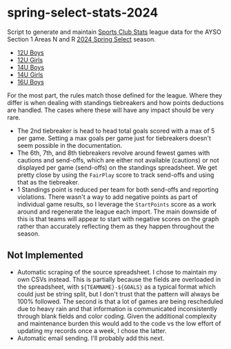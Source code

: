# spring-select-stats-2024

Script to generate and maintain [Sports Club Stats](http://www.sportsclubstats.com) league data for the AYSO Section 1 Areas N and R [2024 Spring Select](https://ayso.bluesombrero.com/Default.aspx?tabid=948335) season.

- [12U Boys](http://www.sportsclubstats.com/You/Area1NR12ub.html)
- [12U Girls](http://www.sportsclubstats.com/You/Area1NR12ug.html)
- [14U Boys](http://www.sportsclubstats.com/You/Area1NR14ub.html)
- [14U Girls](http://www.sportsclubstats.com/You/Area1NR14ug.html)
- [16U Boys](http://www.sportsclubstats.com/You/Area1NR16ub.html)

For the most part, the rules match those defined for the league. Where they differ is when dealing with standings tiebreakers and how points deductions are handled. The cases where these will have any impact should be very rare.

- The 2nd tiebreaker is head to head total goals scored with a max of 5 per game. Setting a max goals per game just for tiebreakers doesn't seem possible in the documentation.
- The 6th, 7th, and 8th tiebreakers revolve around fewest games with cautions and send-offs, which are either not available (cautions) or not displayed per game (send-offs) on the standings spreadsheet. We get pretty close by using the `FairPlay` score to track send-offs and using that as the tiebreaker.
- 1 Standings point is reduced per team for both send-offs and reporting violations. There wasn't a way to add negative points as part of individual game results, so I leverage the `StartPoints` score as a work around and regenerate the league each import. The main downside of this is that teams will appear to start with negative scores on the graph rather than accurately reflecting them as they happen throughout the season.

## Not Implemented

- Automatic scraping of the source spreadsheet. I chose to maintain my own CSVs instead. This is partially because the fields are overloaded in the spreadsheet, with `${TEAMNAME}-${GOALS}` as a typical format which could just be string split, but I don't trust that the pattern will always be 100% followed. The second is that a lot of games are being rescheduled due to heavy rain and that information is communicated inconsistently through blank fields and color coding. Given the additional complexity and maintenance burden this would add to the code vs the low effort of updating my records once a week, I chose the latter.
- Automatic email sending. I'll probably add this next.
